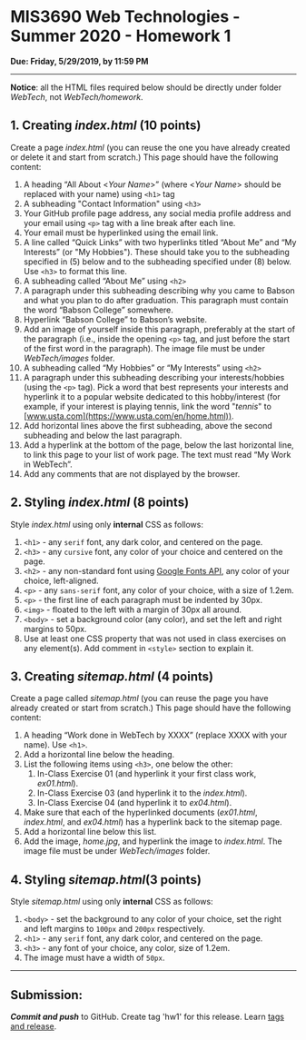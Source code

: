 # MIS3690 Web Technologies - Summer 2020 - Homework 1

**Due: Friday, 5/29/2019, by 11:59 PM**

---
**Notice**: all the HTML files required below should be directly under folder _WebTech_, not _WebTech/homework_.

## 1. Creating _index.html_ (10 points)

Create a page _index.html_ (you can reuse the one you have already created or delete it and start from scratch.) This page should have the following content:

1. A heading “All About <_Your Name_>” (where <_Your Name_> should be replaced with your name) using `<h1>` tag
2. A subheading "Contact Information" using `<h3>`
3. Your GitHub profile page address, any social media profile address and your email using `<p>` tag with a line break after each line.
4. Your email must be hyperlinked using the email link.
5. A line called “Quick Links” with two hyperlinks titled “About Me” and “My Interests” (or "My Hobbies"). These should take you to the subheading specified in (5) below and to the subheading specified under (8) below. Use `<h3>` to format this line.
6. A subheading called “About Me” using `<h2>`
7. A paragraph under this subheading describing why you came to Babson and what you plan to do after graduation. This paragraph must contain the word “Babson College” somewhere.
8. Hyperlink “Babson College” to Babson’s website.
9. Add an image of yourself inside this paragraph, preferably at the start of the paragraph (i.e., inside the opening `<p>` tag, and just before the start of the first word in the paragraph). The image file must be under _WebTech/images_ folder.
10. A subheading called “My Hobbies” or “My Interests” using `<h2>`
11. A paragraph under this subheading describing your interests/hobbies (using the `<p>` tag). Pick a word that best represents your interests and hyperlink it to a popular website dedicated to this hobby/interest (for example, if your interest is playing tennis, link the word "_tennis_" to [www.usta.com](https://www.usta.com/en/home.html)).
12. Add horizontal lines above the first subheading, above the second subheading and below the last paragraph.
13. Add a hyperlink at the bottom of the page, below the last horizontal line, to link this page to your list of work page. The text must read “My Work in WebTech”.
14. Add any comments that are not displayed by the browser.

## 2. Styling _index.html_ (8 points)

Style _index.html_ using only **internal** CSS as follows:

1. `<h1>` - any `serif` font, any dark color, and centered on the page.
2. `<h3>` - any `cursive` font, any color of your choice and centered on the page.
3. `<h2>` - any non-standard font using [Google Fonts API](https://developers.google.com/fonts/docs/getting_started), any color of your choice, left-aligned.
4. `<p>` - any `sans-serif` font, any color of your choice, with a size of 1.2em.
5. `<p>` - the first line of each paragraph must be indented by 30px.
6. `<img>` - floated to the left with a margin of 30px all around.
7. `<body>` - set a background color (any color), and set the left and right margins to 50px.
8. Use at least one CSS property that was not used in class exercises on any element(s). Add comment in `<style>` section to explain it.

## 3. Creating _sitemap.html_ (4 points)

Create a page called _sitemap.html_ (you can reuse the page you have already created or start from scratch.) This page should have the following content:

1. A heading “Work done in WebTech by XXXX” (replace XXXX with your name). Use `<h1>`.
2. Add a horizontal line below the heading.
3. List the following items using `<h3>`, one below the other:
   1. In-Class Exercise 01 (and hyperlink it your first class work, _ex01.html_).
   2. In-Class Exercise 03 (and hyperlink it to the _index.html_).
   3. In-Class Exercise 04 (and hyperlink it to _ex04.html_).
4. Make sure that each of the hyperlinked documents (_ex01.html_, _index.html_, and _ex04.html_) has a hyperlink back to the sitemap page.
5. Add a horizontal line below this list.
6. Add the image, _home.jpg_, and hyperlink the image to _index.html_. The image file must be under _WebTech/images_ folder.

## 4. Styling _sitemap.html_(3 points)

Style _sitemap.html_ using only **internal** CSS as follows:

1. `<body>` - set the background to any color of your choice, set the right and left margins to `100px` and `200px` respectively.
2. `<h1>` - any `serif` font, any dark color, and centered on the page.
3. `<h3>` - any font of your choice, any color, size of 1.2em.
4. The image must have a width of `50px`.

---
## Submission:

***Commit and push*** to GitHub. Create tag 'hw1' for this release. Learn [tags and release](https://help.github.com/en/github/administering-a-repository/viewing-your-repositorys-releases-and-tags).
